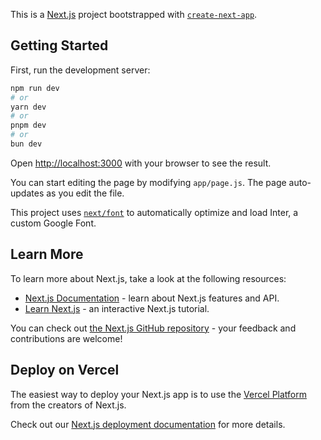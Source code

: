 This is a [Next.js](https://nextjs.org/) project bootstrapped with [`create-next-app`](https://github.com/vercel/next.js/tree/canary/packages/create-next-app).

## Getting Started

First, run the development server:

```bash
npm run dev
# or
yarn dev
# or
pnpm dev
# or
bun dev
```

Open [http://localhost:3000](http://localhost:3000) with your browser to see the result.

You can start editing the page by modifying `app/page.js`. The page auto-updates as you edit the file.

This project uses [`next/font`](https://nextjs.org/docs/basic-features/font-optimization) to automatically optimize and load Inter, a custom Google Font.

## Learn More

To learn more about Next.js, take a look at the following resources:

- [Next.js Documentation](https://nextjs.org/docs) - learn about Next.js features and API.
- [Learn Next.js](https://nextjs.org/learn) - an interactive Next.js tutorial.

You can check out [the Next.js GitHub repository](https://github.com/vercel/next.js/) - your feedback and contributions are welcome!

## Deploy on Vercel

The easiest way to deploy your Next.js app is to use the [Vercel Platform](https://vercel.com/new?utm_medium=default-template&filter=next.js&utm_source=create-next-app&utm_campaign=create-next-app-readme) from the creators of Next.js.

Check out our [Next.js deployment documentation](https://nextjs.org/docs/deployment) for more details.

<!-- {/_ <nav className="fixed top-0 left-0 right-0">
<div className="max-w-7xl flex justify-between mx-auto px-4 py-5 items-center">
<div>
<Image
              src="/homePage/upfrontLogo.svg"
              width={109}
              height={103}
              alt="upfront logo"
            />
</div>
<ul className="flex items-center gap-4">
<li>
<button>ABOUT US</button>
</li>
<li>
<button>OUR WORK</button>
</li>
<li>
<button>INSIGHTS</button>
</li>
<li>
<button>CONTACT US</button>
</li>
</ul>
</div>
</nav> _/} -->
